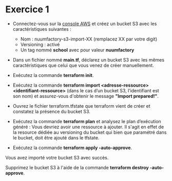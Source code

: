 # Exercice 1

- Connectez-vous sur la [console AWS](https://689995499512.signin.aws.amazon.com/console) et créez un bucket S3 avec les caractéristiques suivantes :

    - Nom : nuumfactory-s3-import-XX (remplacez XX par votre digit)
    - Versioning : activé
    - Un tag nommé **school** avec pour valeur **nuumfactory**

- Dans un fichier nommé **main.tf**, déclarez un bucket S3 avec les mêmes caractéristiques que celui que vous venez de créer manuellement.

- Exécutez la commande **terraform init**.

- Exécutez la commande **terraform import \<adresse-ressource\> \<identifiant-ressource\>** (dans le cas d’un bucket S3, l’identifiant est son nom) et assurez-vous d'obtenir le message **"Import prepared!"**.

- Ouvrez le fichier terraform.tfstate que terraform vient de créer et constatez la présence du bucket S3.

- Exécutez la commande **terraform plan** et analysez le plan d’exécution généré : Vous devriez avoir une ressource à ajouter. Il s'agit en effet de la resource dédiée au versioning du bucket qui bien que paramétré dans le bucket, doit être ajouté dans le tfstate.

- Exécutez la commande **terraform apply -auto-approve**.

Vous avez importé votre bucket S3 avec succès.

Supprimez le bucket S3 à l'aide de la commande **terraform destroy -auto-approve**.